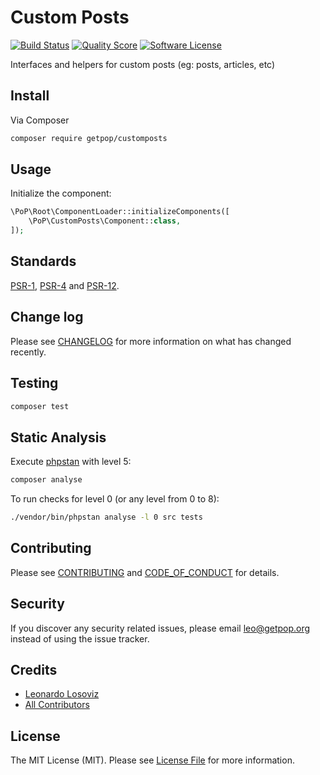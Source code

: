 # Custom Posts

[![Build Status][ico-travis]][link-travis]
[![Quality Score][ico-code-quality]][link-code-quality]
[![Software License][ico-license]](LICENSE.md)

<!--
[![Latest Version on Packagist][ico-version]][link-packagist]
[![Coverage Status][ico-scrutinizer]][link-scrutinizer]
[![Total Downloads][ico-downloads]][link-downloads]
-->

Interfaces and helpers for custom posts (eg: posts, articles, etc)

## Install

Via Composer

``` bash
composer require getpop/customposts
```

## Usage

Initialize the component:

``` php
\PoP\Root\ComponentLoader::initializeComponents([
    \PoP\CustomPosts\Component::class,
]);
```

## Standards

[PSR-1](https://www.php-fig.org/psr/psr-1), [PSR-4](https://www.php-fig.org/psr/psr-4) and [PSR-12](https://www.php-fig.org/psr/psr-12).

## Change log

Please see [CHANGELOG](CHANGELOG.md) for more information on what has changed recently.

## Testing

``` bash
composer test
```

## Static Analysis

Execute [phpstan](https://github.com/phpstan/phpstan) with level 5:

``` bash
composer analyse
```

To run checks for level 0 (or any level from 0 to 8):

``` bash
./vendor/bin/phpstan analyse -l 0 src tests
```

## Contributing

Please see [CONTRIBUTING](CONTRIBUTING.md) and [CODE_OF_CONDUCT](CODE_OF_CONDUCT.md) for details.

## Security

If you discover any security related issues, please email leo@getpop.org instead of using the issue tracker.

## Credits

- [Leonardo Losoviz][link-author]
- [All Contributors][link-contributors]

## License

The MIT License (MIT). Please see [License File](LICENSE.md) for more information.

[ico-version]: https://img.shields.io/packagist/v/getpop/customposts.svg?style=flat-square
[ico-license]: https://img.shields.io/badge/license-MIT-brightgreen.svg?style=flat-square
[ico-travis]: https://img.shields.io/travis/getpop/customposts/master.svg?style=flat-square
[ico-scrutinizer]: https://img.shields.io/scrutinizer/coverage/g/getpop/customposts.svg?style=flat-square
[ico-code-quality]: https://img.shields.io/scrutinizer/g/getpop/customposts.svg?style=flat-square
[ico-downloads]: https://img.shields.io/packagist/dt/getpop/customposts.svg?style=flat-square

[link-packagist]: https://packagist.org/packages/getpop/customposts
[link-travis]: https://travis-ci.org/getpop/customposts
[link-scrutinizer]: https://scrutinizer-ci.com/g/getpop/customposts/code-structure
[link-code-quality]: https://scrutinizer-ci.com/g/getpop/customposts
[link-downloads]: https://packagist.org/packages/getpop/customposts
[link-author]: https://github.com/leoloso
[link-contributors]: ../../contributors
